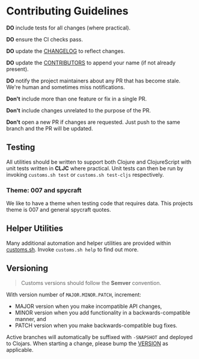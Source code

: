 # Contributing Guidelines

**DO** include tests for all changes (where practical).

**DO** ensure the CI checks pass.

**DO** update the [CHANGELOG](CHANGELOG.md) to reflect changes.

**DO** update the [CONTRIBUTORS](CONTRIBUTORS.md) to append your name (if not already present).

**DO** notify the project maintainers about any PR that has become stale. We're human and sometimes miss notifications.

**Don't** include more than one feature or fix in a single PR.

**Don't** include changes unrelated to the purpose of the PR.

**Don't** open a new PR if changes are requested. Just push to the same branch and the PR will be updated.

## Testing

All utilities should be written to support both Clojure and ClojureScript with unit tests written in **CLJC** where practical.
Unit tests can then be run by invoking `customs.sh test` or `customs.sh test-cljs` respectively.

### Theme: 007 and spycraft

We like to have a theme when testing code that requires data. This projects theme is 007 and general spycraft quotes.

## Helper Utilities

Many additional automation and helper utilities are provided within [customs.sh](customs.sh). Invoke `customs.sh help` to find out more.

## Versioning

> Customs versions should follow the **Semver** convention.

With version number of `MAJOR.MINOR.PATCH`, increment:

* MAJOR version when you make incompatible API changes,
* MINOR version when you add functionality in a backwards-compatible manner, and
* PATCH version when you make backwards-compatible bug fixes.

Active branches will automatically be suffixed with `-SNAPSHOT` and deployed to Clojars. When starting a change, please bump the [VERSION](VERSION) as applicable.

